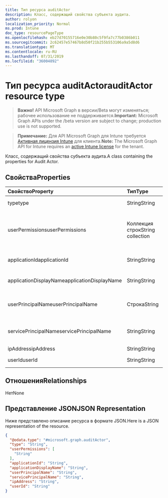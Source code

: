 ```yaml
---
title: Тип ресурса auditActor
description: Класс, содержащий свойства субъекта аудита.
author: rolyon
localization_priority: Normal
ms.prod: Intune
doc_type: resourcePageType
ms.openlocfilehash: eb27d70155716e0e30b80c5f9fa7c77b0386b011
ms.sourcegitcommit: 2c62457e57467b8d50f21b255b553106a9a5d8d6
ms.translationtype: MT
ms.contentlocale: ru-RU
ms.lasthandoff: 07/31/2019
ms.locfileid: "36004892"
---
```

# <a name="auditactor-resource-type"></a><span data-ttu-id="bc8b8-103">Тип ресурса auditActor</span><span class="sxs-lookup"><span data-stu-id="bc8b8-103">auditActor resource type</span></span>

> <span data-ttu-id="bc8b8-104">**Важно!** API Microsoft Graph в версии/Beta могут изменяться; рабочее использование не поддерживается.</span><span class="sxs-lookup"><span data-stu-id="bc8b8-104">**Important:** Microsoft Graph APIs under the /beta version are subject to change; production use is not supported.</span></span>

> <span data-ttu-id="bc8b8-105">**Примечание:** Для API Microsoft Graph для Intune требуется [Активная лицензия Intune](https://go.microsoft.com/fwlink/?linkid=839381) для клиента.</span><span class="sxs-lookup"><span data-stu-id="bc8b8-105">**Note:** The Microsoft Graph API for Intune requires an [active Intune license](https://go.microsoft.com/fwlink/?linkid=839381) for the tenant.</span></span>

<span data-ttu-id="bc8b8-106">Класс, содержащий свойства субъекта аудита.</span><span class="sxs-lookup"><span data-stu-id="bc8b8-106">A class containing the properties for Audit Actor.</span></span>

## <a name="properties"></a><span data-ttu-id="bc8b8-107">Свойства</span><span class="sxs-lookup"><span data-stu-id="bc8b8-107">Properties</span></span>
|<span data-ttu-id="bc8b8-108">Свойство</span><span class="sxs-lookup"><span data-stu-id="bc8b8-108">Property</span></span>|<span data-ttu-id="bc8b8-109">Тип</span><span class="sxs-lookup"><span data-stu-id="bc8b8-109">Type</span></span>|<span data-ttu-id="bc8b8-110">Описание</span><span class="sxs-lookup"><span data-stu-id="bc8b8-110">Description</span></span>|
|:---|:---|:---|
|<span data-ttu-id="bc8b8-111">type</span><span class="sxs-lookup"><span data-stu-id="bc8b8-111">type</span></span>|<span data-ttu-id="bc8b8-112">String</span><span class="sxs-lookup"><span data-stu-id="bc8b8-112">String</span></span>|<span data-ttu-id="bc8b8-113">Тип субъекта.</span><span class="sxs-lookup"><span data-stu-id="bc8b8-113">Actor Type.</span></span>|
|<span data-ttu-id="bc8b8-114">userPermissions</span><span class="sxs-lookup"><span data-stu-id="bc8b8-114">userPermissions</span></span>|<span data-ttu-id="bc8b8-115">Коллекция строк</span><span class="sxs-lookup"><span data-stu-id="bc8b8-115">String collection</span></span>|<span data-ttu-id="bc8b8-116">Список разрешений пользователей во время аудита.</span><span class="sxs-lookup"><span data-stu-id="bc8b8-116">List of user permissions when the audit was performed.</span></span>|
|<span data-ttu-id="bc8b8-117">applicationId</span><span class="sxs-lookup"><span data-stu-id="bc8b8-117">applicationId</span></span>|<span data-ttu-id="bc8b8-118">String</span><span class="sxs-lookup"><span data-stu-id="bc8b8-118">String</span></span>|<span data-ttu-id="bc8b8-119">ИД приложения AAD.</span><span class="sxs-lookup"><span data-stu-id="bc8b8-119">AAD Application Id.</span></span>|
|<span data-ttu-id="bc8b8-120">applicationDisplayName</span><span class="sxs-lookup"><span data-stu-id="bc8b8-120">applicationDisplayName</span></span>|<span data-ttu-id="bc8b8-121">String</span><span class="sxs-lookup"><span data-stu-id="bc8b8-121">String</span></span>|<span data-ttu-id="bc8b8-122">Имя приложения.</span><span class="sxs-lookup"><span data-stu-id="bc8b8-122">Name of the Application.</span></span>|
|<span data-ttu-id="bc8b8-123">userPrincipalName</span><span class="sxs-lookup"><span data-stu-id="bc8b8-123">userPrincipalName</span></span>|<span data-ttu-id="bc8b8-124">Строка</span><span class="sxs-lookup"><span data-stu-id="bc8b8-124">String</span></span>|<span data-ttu-id="bc8b8-125">Имя участника-пользователя (UPN).</span><span class="sxs-lookup"><span data-stu-id="bc8b8-125">User Principal Name (UPN).</span></span>|
|<span data-ttu-id="bc8b8-126">servicePrincipalName</span><span class="sxs-lookup"><span data-stu-id="bc8b8-126">servicePrincipalName</span></span>|<span data-ttu-id="bc8b8-127">String</span><span class="sxs-lookup"><span data-stu-id="bc8b8-127">String</span></span>|<span data-ttu-id="bc8b8-128">Имя субъекта-службы (SPN).</span><span class="sxs-lookup"><span data-stu-id="bc8b8-128">Service Principal Name (SPN).</span></span>|
|<span data-ttu-id="bc8b8-129">ipAddress</span><span class="sxs-lookup"><span data-stu-id="bc8b8-129">ipAddress</span></span>|<span data-ttu-id="bc8b8-130">String</span><span class="sxs-lookup"><span data-stu-id="bc8b8-130">String</span></span>|<span data-ttu-id="bc8b8-131">IP-адрес.</span><span class="sxs-lookup"><span data-stu-id="bc8b8-131">IPAddress.</span></span>|
|<span data-ttu-id="bc8b8-132">userId</span><span class="sxs-lookup"><span data-stu-id="bc8b8-132">userId</span></span>|<span data-ttu-id="bc8b8-133">String</span><span class="sxs-lookup"><span data-stu-id="bc8b8-133">String</span></span>|<span data-ttu-id="bc8b8-134">ИД пользователя.</span><span class="sxs-lookup"><span data-stu-id="bc8b8-134">User Id.</span></span>|

## <a name="relationships"></a><span data-ttu-id="bc8b8-135">Отношения</span><span class="sxs-lookup"><span data-stu-id="bc8b8-135">Relationships</span></span>
<span data-ttu-id="bc8b8-136">Нет</span><span class="sxs-lookup"><span data-stu-id="bc8b8-136">None</span></span>

## <a name="json-representation"></a><span data-ttu-id="bc8b8-137">Представление JSON</span><span class="sxs-lookup"><span data-stu-id="bc8b8-137">JSON Representation</span></span>
<span data-ttu-id="bc8b8-138">Ниже представлено описание ресурса в формате JSON.</span><span class="sxs-lookup"><span data-stu-id="bc8b8-138">Here is a JSON representation of the resource.</span></span>
<!-- {
  "blockType": "resource",
  "@odata.type": "microsoft.graph.auditActor"
}
-->
``` json
{
  "@odata.type": "#microsoft.graph.auditActor",
  "type": "String",
  "userPermissions": [
    "String"
  ],
  "applicationId": "String",
  "applicationDisplayName": "String",
  "userPrincipalName": "String",
  "servicePrincipalName": "String",
  "ipAddress": "String",
  "userId": "String"
}
```





